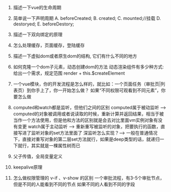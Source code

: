 1. 描述一下vue的生命周期

2. 简单说一下声明周期
  A. beforeCreated;
  B. created;
  C. mounted;//挂载
  D. destoryed;
  E. beforeDestory;

3. 描述一下双向绑定的原理

4. 怎么处理缓存，页面缓存，登陆缓存

4. 描述一下虚拟dom或者原生dom的结构, 它们有什么不同的地方

5. 如何克隆一个dom子元素，动态创建dom的方法
   动态渲染组件有多少种方式:给出一个需求，规定范围
render + this.$createElement

6. 一个vue模块，你的开发流程是怎么样的，就比如：一个页面任务（审批页|列表页）到你手上了，你一开始怎么做？
如果“不同权限可观看到不同元素”，你要怎么做

7. computed和watch都是监听，但他们之间的区别
computed属于被动监听 --> computed的对象被调用或者说读取的时候，重新计算并返回结果，相当于被当作一个方法使用，但是他和方法的区别就是会去对比里面vm实例对象有没有变更
watch属于主动监听 --> 重新重写被监听的对象，把要执行的函数，直接写进了监听对象的set方法里面了
深监听怎么实现？--> 一般在普通情况下，直接对重写对象的第二层set方法就行，如果是deep类型的话，就递归一下就行，其实就是一棵属性树而已

8. 父子传值，全局变量定义

10. keepalive原理

12. 怎么做权限管理的
v-if 、v-show 的区别
一个审批流程，有3-5个审批节点，但是不同的人能看到不同的节点
如果不同的人看到不同的字段
